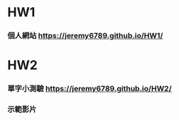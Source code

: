 # HW1
### 個人網站 https://jeremy6789.github.io/HW1/

# HW2
### 單字小測驗 https://jeremy6789.github.io/HW2/
### 示範影片

